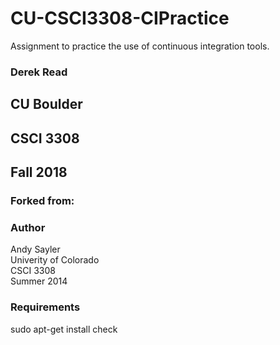 CU-CSCI3308-CIPractice
======================

Assignment to practice the use of continuous integration tools.

### Derek Read
## CU Boulder
## CSCI 3308
## Fall 2018

### Forked from:

### Author
Andy Sayler  
Univerity of Colorado  
CSCI 3308  
Summer 2014

### Requirements
sudo apt-get install check
